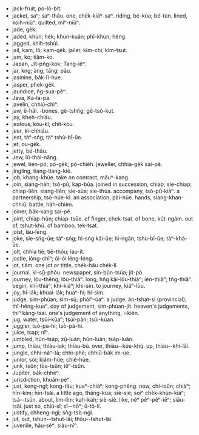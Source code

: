 * jack-fruit, po-lô-bi̍t.
* jacket, saⁿ; saⁿ-thâu. one, che̍k-kiãⁿ-saⁿ. riding, bé-kùa; bé-tún. lined, koih-niûⁿ. quilted, mîⁿ-niûⁿ.
* jade, ge̍k.
* jaded, khùn; he̍k; khùn-kuãn; phî-khùn; hẽng.
* jagged, khih-tshùi.
* jail, kam; lô; kam-ge̍k. jailer, kìm-chí; kìm-tsut.
* jam, ko; tiâm-ko.
* Japan, Ji̍t-pńg-kok; Tang-iêⁿ.
* jar, kng; àng; tãng; pãu.
* jasmine, ba̍k-lĩ-hue.
* jasper, phek-ge̍k.
* jaundice, n̂g-sua-pēⁿ.
* Java, Ka-la-pa.
* javelin, chhiú-chìⁿ.
* jaw, ẽ-hâi. -bones, gê-tshn̂g; gê-tsô-kut.
* jay, kheh-chiáu.
* jealous, kòu-kĩ; chi̍t-kòu.
* jeer, ki-chhiáu.
* jest, tàⁿ-sńg; tàⁿ tshù-bī-ūe.
* jet, ou-ge̍k.
* jetty, bé-thâu.
* Jew, Iû-thài-nâng.
* jewel, tien-pó; pó-ge̍k; pó-chie̍h. jeweller, chhia-ge̍k sai-pẽ.
* jingling, tiang-tiang-kiè.
* job, khang-khùe. take on contract, mãuⁿ-kang.
* join, siang-ha̍h; tsò-pû; kap-bûa. joined in succession, chiap; sie-chiap; chiap-liên. siang-liên; sie-sùa; sie-thùa. accompany, tsò-pû-kiâⁿ. a partnership, tsò-húe-kì. an association, pài-hũe. hands, siang-khan-chhiú. battle, ha̍h-chièn.
* joiner, ba̍k-kang sai-pẽ.
* joint, chiap-hûn; chiap-tsūe. of finger, chek-tsat. of bone, ku̍t-ngám. out of, tshut-khũ. of bamboo, tek-tsat.
* joist, lâu-lēng.
* joke, sie-sńg-ūe; tàⁿ-sńg; hì-sńg kâi-ūe; hì-ngân; tshù-bī-ūe; tàⁿ-khá-ūe.
* jolt, chhia tiē; tiē-thôu; iau-i̍t.
* jostle, iòng-chìⁿ; ói-ói léng-léng.
* jot, tiám. one jot or tittle, che̍k-hâu che̍k-lî.
* journal, kì-sṳ̄-phõu. newspaper, sin-bûn-tsúa; ji̍t-pò.
* journey, lōu-thêng; lōu-thiâⁿ. long, hñg kâi-lōu-thiâⁿ; ién-thiâⁿ; tn̂g-thiâⁿ. begin, khí-thiâⁿ; khí-kiâⁿ; khí-sin. to journey, kiâⁿ-lōu.
* joy, hí-la̍k; khùai-la̍k; huaⁿ-hí; hí-sim.
* judge, sím-phùan; sím-sṳ̄; phōiⁿ-ùaⁿ. a judge, àn-tshat-si (provincial); thî-hêng-kuaⁿ. day of judgement, sím-phùan-ji̍t. heaven's judgements, thiⁿ kàng-tsai. one's judgement of anything, ì-kièn.
* jug, water, tsúi-kũaⁿ; tsúi-pân; tsúi-kùan.
* juggler, tsò-pa-hì; tsò-pá-hì.
* juice, tsap; nîⁿ.
* jumbled, hũn-tsa̍p; zṳ̂-luãn; hũn-luãn; tsa̍p-luãn.
* jump, thiàu; thiàu-iak; thiàu-bú. over, thiàu--kùe-khṳ̀. up, thiàu--khí-lâi.
* jungle, chhì-nâⁿ-tà; chhì-phè; chhiū-ba̍k im-ùe.
* junior, sòi; kiám-hùe; chié-hùe.
* junk, tsûn; tōa-tsûn; iêⁿ-tsûn.
* Jupiter, ba̍k-chheⁿ.
* jurisdiction, khuân-pèⁿ.
* just, kong-ngĩ; kong-tãu; kuaⁿ-chiàⁿ; kong-phêng. now, chí-tsûn; chiàⁿ; hīn-kim; hīn-tsãi. a little ago, thâng-kùa; siè-siè; soiⁿ che̍k-khùn-kiáⁿ; tsá--tsûn. about, lím-lím; kah-kah; siè-siè. like, nẽⁿ pêⁿ-pêⁿ-iēⁿ; siãu-tsãi. just so, chiũ-sĩ; sĩ--nōⁿ; ũ-tõ-lí.
* justify, chheng-ngĩ; sǹg-tsò-ngĩ.
* jut, out, tshun--tshut-lâi; thóu--tshut-lâi.
* juvenile, hãu-sêⁿ; siàu-nîⁿ.
